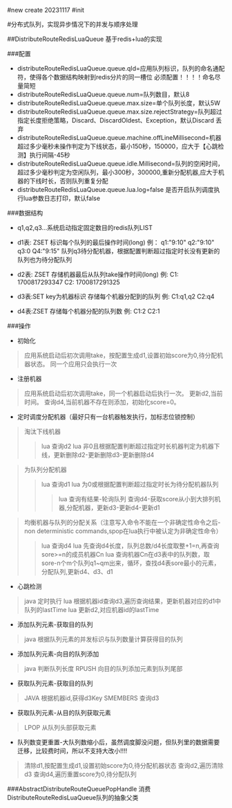 #new create 20231117
#init

#分布式队列，实现异步情况下的并发与顺序处理

##DistributeRouteRedisLuaQueue 基于redis+lua的实现

###配置
* distributeRouteRedisLuaQueue.queue.qId=应用队列标识，队列的命名通配符，使得各个数据结构映射到redis分片的同一槽位 必须配置！！！！命名尽量简短
* distributeRouteRedisLuaQueue.queue.num=队列数目，默认8
* distributeRouteRedisLuaQueue.queue.max.size=单个队列长度，默认5W
* distributeRouteRedisLuaQueue.queue.max.size.rejectStrategy=队列超过指定长度拒绝策略，Discard、DiscardOldest、Exception，默认Discard 丢弃
* distributeRouteRedisLuaQueue.queue.machine.offLineMillisecond=机器超过多少毫秒未操作判定为下线状态，最小150秒，150000，应大于【心跳检测】执行间隔-45秒
* distributeRouteRedisLuaQueue.queue.idle.Millisecond=队列的空闲时间，超过多少毫秒判定为空闲队列，最小300秒，300000,重新分配机器,应大于机器的下线时长，否则队列重复分配
* distributeRouteRedisLuaQueue.queue.lua.log=false 是否开启队列调度执行lua参数日志打印，默认false

###数据结构
* q1,q2,q3...系统启动指定固定数目的redis队列LIST

* d1表: ZSET
标识每个队列的最后操作时间(long)
例：
q1:"9:10"
q2:"9:10"
q3:0
Q4:"9:15"
队列q3待分配机器，根据配置判断超过指定时长没有更新的队列也为待分配队列

* d2表: ZSET
存储机器最后从队列take操作时间(long)
例:
C1: 1700817293347
C2: 1700817291325

* d3表:SET key为机器标识
存储每个机器分配到的队列
例:
C1:q1,q2
C2:q4

* d4表:ZSET
存储每个机器分配的队列数
例:
C1:2
C2:1

###操作
* 初始化
>应用系统启动后初次调用take，按配置生成d1,设置初始score为0,待分配机器状态。 同一个应用只会执行一次

* 注册机器
>应用系统启动后初次调用take，同一个机器启动后执行一次。
>更新d2,当前时间。
>查询d4,当前机器不存在则添加，初始化score=0。

* 定时调度分配机器（最好只有一台机器触发执行，加标志位锁控制）
>淘汰下线机器
>>lua 查询d2
>>lua 非0且根据配置判断超过指定时长机器判定为机器下线，更新删除d2-更新删除d3-更新删除d4

>为队列分配机器
>>lua 查询d1
>>lua 为0或根据配置判断超过指定时长为待分配机器队列
>>>lua 查询有结果-轮询队列 查询d4-获取score从小到大排列机器,分配机器，更新d3-更新d4-更新d1

>均衡机器与队列的分配关系（注意写入命令不能在一个非确定性命令之后-non deterministic commands,spop在lua执行中被认定为非确定性命令）
>>lua 查询d4
>>lua 先查询d4长度，队列总数/d4长度取整+1=n,再查询sore>=n的成员机器Cn
>>lua 查询机器Cn在d3表中的队列数，取sore-n个m个队列q1~qm出来，循环，查找d4表sore最小的元素，分配队列,更新d4、d3、d1

* 心跳检测
>java 定时执行
>lua 根据机器id查询d3,遍历查询结果，更新机器对应的d1中队列的lastTime
>lua 更新d2,对应机器id的lastTime

* 添加队列元素-获取目的队列
>java 根据队列元素的并发标识与队列数量计算获得目的队列

* 添加队列元素-向目的队列添加
>java 判断队列长度
>RPUSH 向目的队列添加元素到队列尾部

* 获取队列元素-获取目的队列
>JAVA 根据机器id,获得d3Key
>SMEMBERS 查询d3

* 获取队列元素-从目的队列获取元素
>LPOP 从队列头部获取元素

* 队列数变更重置-大队列数缩小后，虽然调度脚没问题，但队列里的数据需要迁移，比较费时间，所以不支持大改小!!!!
>清除d1,按配置生成d1,设置初始score为0,待分配机器状态
>查询d2,遍历清除d3
>查询d4,遍历重置score为0,待分配队列

###AbstractDistributeRouteQueuePopHandle 消费DistributeRouteRedisLuaQueue队列的抽象父类


